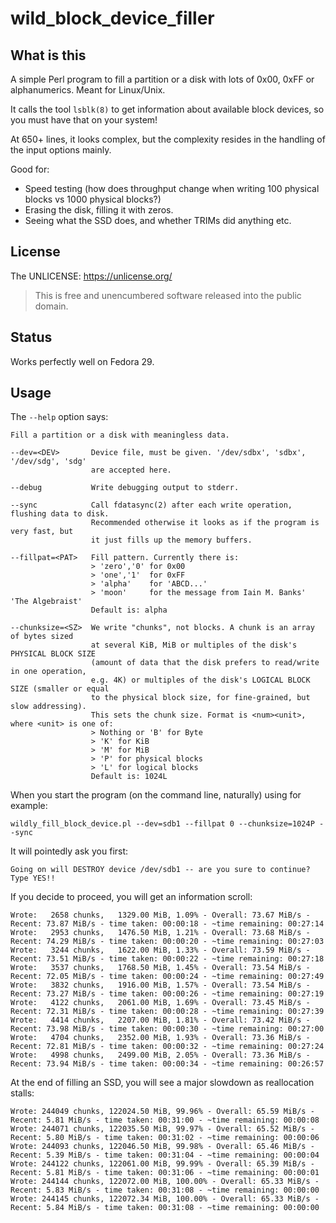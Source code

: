 # wild_block_device_filler

## What is this

A simple Perl program to fill a partition or a disk with lots of 0x00, 0xFF or alphanumerics. Meant for Linux/Unix.

It calls the tool `lsblk(8)` to get information about available block devices, so you must have that on your system!

At 650+ lines, it looks complex, but the complexity resides in the handling of the input options mainly.

Good for:

   * Speed testing (how does throughput change when writing 100 physical blocks vs 1000 physical blocks?)
   * Erasing the disk, filling it with zeros.
   * Seeing what the SSD does, and whether TRIMs did anything etc.
   
## License

The UNLICENSE: https://unlicense.org/

> This is free and unencumbered software released into the public domain.

## Status

Works perfectly well on Fedora 29.

## Usage

The `--help` option says:

    Fill a partition or a disk with meaningless data.

    --dev=<DEV>       Device file, must be given. '/dev/sdbx', 'sdbx', '/dev/sdg', 'sdg'
                      are accepted here.

    --debug           Write debugging output to stderr.

    --sync            Call fdatasync(2) after each write operation, flushing data to disk. 
                      Recommended otherwise it looks as if the program is very fast, but
                      it just fills up the memory buffers.

    --fillpat=<PAT>   Fill pattern. Currently there is:
                      > 'zero','0' for 0x00
                      > 'one','1'  for 0xFF
                      > 'alpha'    for 'ABCD...'
                      > 'moon'     for the message from Iain M. Banks' 'The Algebraist'
                      Default is: alpha

    --chunksize=<SZ>  We write "chunks", not blocks. A chunk is an array of bytes sized 
                      at several KiB, MiB or multiples of the disk's PHYSICAL BLOCK SIZE
                      (amount of data that the disk prefers to read/write in one operation,
                      e.g. 4K) or multiples of the disk's LOGICAL BLOCK SIZE (smaller or equal
                      to the physical block size, for fine-grained, but slow addressing).
                      This sets the chunk size. Format is <num><unit>, where <unit> is one of:
                      > Nothing or 'B' for Byte
                      > 'K' for KiB
                      > 'M' for MiB
                      > 'P' for physical blocks
                      > 'L' for logical blocks
                      Default is: 1024L

When you start the program (on the command line, naturally) using for example:

    wildly_fill_block_device.pl --dev=sdb1 --fillpat 0 --chunksize=1024P --sync
   
It will pointedly ask you first:

    Going on will DESTROY device /dev/sdb1 -- are you sure to continue? Type YES!!

If you decide to proceed, you will get an information scroll:

    Wrote:   2658 chunks,   1329.00 MiB, 1.09% - Overall: 73.67 MiB/s - Recent: 73.87 MiB/s - time taken: 00:00:18 - ~time remaining: 00:27:14
    Wrote:   2953 chunks,   1476.50 MiB, 1.21% - Overall: 73.68 MiB/s - Recent: 74.29 MiB/s - time taken: 00:00:20 - ~time remaining: 00:27:03
    Wrote:   3244 chunks,   1622.00 MiB, 1.33% - Overall: 73.59 MiB/s - Recent: 73.51 MiB/s - time taken: 00:00:22 - ~time remaining: 00:27:18
    Wrote:   3537 chunks,   1768.50 MiB, 1.45% - Overall: 73.54 MiB/s - Recent: 72.05 MiB/s - time taken: 00:00:24 - ~time remaining: 00:27:49
    Wrote:   3832 chunks,   1916.00 MiB, 1.57% - Overall: 73.54 MiB/s - Recent: 73.27 MiB/s - time taken: 00:00:26 - ~time remaining: 00:27:19
    Wrote:   4122 chunks,   2061.00 MiB, 1.69% - Overall: 73.45 MiB/s - Recent: 72.31 MiB/s - time taken: 00:00:28 - ~time remaining: 00:27:39
    Wrote:   4414 chunks,   2207.00 MiB, 1.81% - Overall: 73.42 MiB/s - Recent: 73.98 MiB/s - time taken: 00:00:30 - ~time remaining: 00:27:00
    Wrote:   4704 chunks,   2352.00 MiB, 1.93% - Overall: 73.36 MiB/s - Recent: 72.81 MiB/s - time taken: 00:00:32 - ~time remaining: 00:27:24
    Wrote:   4998 chunks,   2499.00 MiB, 2.05% - Overall: 73.36 MiB/s - Recent: 73.94 MiB/s - time taken: 00:00:34 - ~time remaining: 00:26:57

At the end of filling an SSD, you will see a major slowdown as reallocation stalls:

    Wrote: 244049 chunks, 122024.50 MiB, 99.96% - Overall: 65.59 MiB/s - Recent: 5.81 MiB/s - time taken: 00:31:00 - ~time remaining: 00:00:08
    Wrote: 244071 chunks, 122035.50 MiB, 99.97% - Overall: 65.52 MiB/s - Recent: 5.80 MiB/s - time taken: 00:31:02 - ~time remaining: 00:00:06
    Wrote: 244093 chunks, 122046.50 MiB, 99.98% - Overall: 65.46 MiB/s - Recent: 5.39 MiB/s - time taken: 00:31:04 - ~time remaining: 00:00:04
    Wrote: 244122 chunks, 122061.00 MiB, 99.99% - Overall: 65.39 MiB/s - Recent: 5.81 MiB/s - time taken: 00:31:06 - ~time remaining: 00:00:01
    Wrote: 244144 chunks, 122072.00 MiB, 100.00% - Overall: 65.33 MiB/s - Recent: 5.83 MiB/s - time taken: 00:31:08 - ~time remaining: 00:00:00
    Wrote: 244145 chunks, 122072.34 MiB, 100.00% - Overall: 65.33 MiB/s - Recent: 5.84 MiB/s - time taken: 00:31:08 - ~time remaining: 00:00:00
